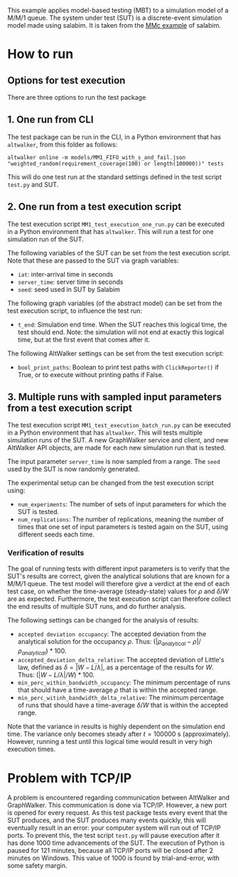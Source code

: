 This example applies model-based testing (MBT) to a simulation model of a M/M/1 queue. 
The system under test (SUT) is a discrete-event simulation model made using salabim. It is taken from the [MMc example](https://github.com/salabim/salabim/blob/master/sample%20models/MMc.py) of salabim.


# How to run

## Options for test execution
There are three options to run the test package

## 1. One run from CLI
The test package can be run in the CLI, in a Python environment that has `altwalker`, from this folder as follows:
```
altwalker online -m models/MM1_FIFO_with_s_and_fail.json "weighted_random(requirement_coverage(100) or length(100000))" tests
```

This will do one test run at the standard settings defined in the test script `test.py` and SUT.

## 2. One run from a test execution script
The test execution script `MM1_test_execution_one_run.py` can be executed in a Python environment that has `altwalker`. This will run a test for one simulation run of the SUT.

The following variables of the SUT can be set from the test execution script. Note that these are passed to the SUT via graph variables:
- `iat`: inter-arrival time in seconds
- `server_time`: server time in seconds
- `seed`: seed used in SUT by Salabim

The following graph variables (of the abstract model) can be set from the test execution script, to influence the test run:
- `t_end`: Simulation end time. When the SUT reaches this logical time, the test should end. Note: the simulation will not end at exactly this logical time, but at the first event that comes after it.

The following AltWalker settings can be set from the test execution script:
- `bool_print_paths`: Boolean to print test paths with `ClickReporter()` if True, or to execute without printing paths if False.

## 3. Multiple runs with sampled input parameters from a test execution script
The test execution script `MM1_test_execution_batch_run.py` can be executed in a Python environment that has `altwalker`. This will tests multiple simulation runs of the SUT. A new GraphWalker service and client, and new AltWalker API objects, are made for each new simulation run that is tested. 

The input parameter `server_time` is now sampled from a range. The `seed` used by the SUT is now randomly generated.

The experimental setup can be changed from the test execution script using:
- `num_experiments`: The number of sets of input parameters for which the SUT is tested.
- `num_replications`: The number of replications, meaning the number of times that one set of input parameters is tested again on the SUT, using different seeds each time.

### Verification of results
The goal of running tests with different input parameters is to verify that the SUT's results are correct, given the analytical solutions that are known for a M/M/1 queue. The test model will therefore give a verdict at the end of each test case, on whether the time-average (steady-state) values for $\rho$ and $\delta / W$ are as expected. Furthermore, the test execution script can therefore collect the end results of multiple SUT runs, and do further analysis.

The following settings can be changed for the analysis of results:
- `accepted deviation occupancy`: The accepted deviation from the analytical solution for the occupancy $\rho$. Thus: $(|\rho_{analytical} - \rho| / \rho_{analytical}) * 100%$.
- `accepted_deviation_delta_relative`: The accepted deviation of Little's law, defined as $\delta = |W - L / \lambda|$, as a percentage of the results for $W$. Thus: $(|W - L / \lambda| / W) * 100%$.
- `min_perc_within_bandwidth_occupancy`: The minimum percentage of runs that should have a time-average $\rho$ that is within the accepted range.
- `min_perc_witinh_bandwidth_delta_relative`: The minimum percentage of runs that should have a time-average $\delta / W$ that is within the accepted range.

Note that the variance in results is highly dependent on the simulation end time. The variance only becomes steady after $t = 100000$ s (approximately). However, running a test until this logical time would result in very high execution times. 

# Problem with TCP/IP
A problem is encountered regarding communication between AltWalker and GraphWalker. This communication is done via TCP/IP. However, a new port is opened for every request. As this test package tests every event that the SUT produces, and the SUT produces many events quickly, this will eventually result in an error: your computer system will run out of TCP/IP ports. To prevent this, the test script `test.py` will pause execution after it has done 1000 time advancements of the SUT. The execution of Python is paused for 121 minutes, because all TCP/IP ports will be closed after 2 minutes on Windows.
This value of 1000 is found by trial-and-error, with some safety margin.




